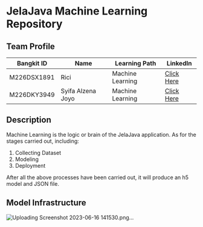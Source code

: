 # JelaJava Machine Learning Repository

## Team Profile

| Bangkit ID  | Name              | Learning Path    | LinkedIn                                                   |
| ----------- | ----------------- | ---------------- | ---------------------------------------------------------- |
| M226DSX1891 | Rici              | Machine Learning | [Click Here](https://www.linkedin.com/in/rici/)            |
| M226DKY3949 | Syifa Alzena Joyo | Machine Learning | [Click Here](https://www.linkedin.com/in/syifaalzenajoyo/) |

## Description

Machine Learning is the logic or brain of the JelaJava application.
As for the stages carried out, including:
1. Collecting Dataset
2. Modeling
3. Deployment 

After all the above processes have been carried out, it will produce an h5 model and JSON file.

## Model Infrastructure
![Uploading Screenshot 2023-06-16 141530.png…]()


